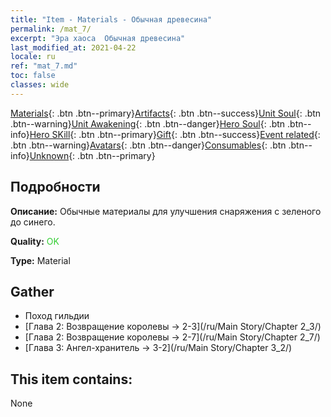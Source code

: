 ```yaml
---
title: "Item - Materials - Обычная древесина"
permalink: /mat_7/
excerpt: "Эра хаоса  Обычная древесина"
last_modified_at: 2021-04-22
locale: ru
ref: "mat_7.md"
toc: false
classes: wide
---
```

 [Materials](/ItemsRU/){: .btn .btn--primary}[Artifacts](/ItemsRU/Artifacts/){: .btn .btn--success}[Unit Soul](/ItemsRU/UnitSoul/){: .btn .btn--warning}[Unit Awakening](/ItemsRU/UnitAwakening/){: .btn .btn--danger}[Hero Soul](/ItemsRU/HeroSoul/){: .btn .btn--info}[Hero SKill](/ItemsRU/HeroSkill/){: .btn .btn--primary}[Gift](/ItemsRU/Gift/){: .btn .btn--success}[Event related](/ItemsRU/Events/){: .btn .btn--warning}[Avatars](/ItemsRU/Avatars/){: .btn .btn--danger}[Consumables](/ItemsRU/Consumables/){: .btn .btn--info}[Unknown](/ItemsRU/Unknown/){: .btn .btn--primary}

## Подробности
 **Описание:** Обычные материалы для улучшения снаряжения c зеленого до синего.

 **Quality:** <span style="color: #32CD32">OK</span>

 **Type:** Material

## Gather

*    Поход гильдии 
*    [Глава 2: Возвращение королевы -> 2-3](/ru/Main Story/Chapter 2_3/) 
*    [Глава 2: Возвращение королевы -> 2-7](/ru/Main Story/Chapter 2_7/) 
*    [Глава 3: Ангел-хранитель -> 3-2](/ru/Main Story/Chapter 3_2/) 

## This item contains:

  None

